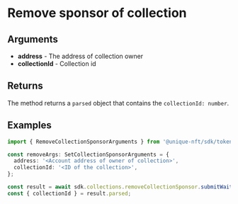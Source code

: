 # Remove sponsor of collection

## Arguments

- **address** - The address of collection owner
- **collectionId** - Collection id

## Returns

The method returns a `parsed` object that contains the `collectionId: number`.

## Examples

```typescript
import { RemoveCollectionSponsorArguments } from '@unique-nft/sdk/tokens/methods/remove-collection-sponsor';

const removeArgs: SetCollectionSponsorArguments = {
  address: '<Account address of owner of collection>',
  collectionId: '<ID of the collection>',
};

const result = await sdk.collections.removeCollectionSponsor.submitWaitResult(removeArgs);
const { collectionId } = result.parsed;
```
